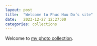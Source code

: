 ```yaml
---
layout: post
title:  "Welcome to Phuc Huu Do’s site"
date:   2023-12-27 12:27:00
categories: collections
---
```


Welcome to [my photo collection](https://phuchuudo.github.io/photo-collections/).
